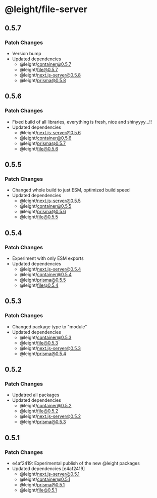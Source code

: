 # @leight/file-server

## 0.5.7

### Patch Changes

- Version bump
- Updated dependencies
    - @leight/container@0.5.7
    - @leight/file@0.5.7
    - @leight/next.js-server@0.5.8
    - @leight/prisma@0.5.8

## 0.5.6

### Patch Changes

- Fixed build of all libraries, everything is fresh, nice and shinyyyy...!!
- Updated dependencies
    - @leight/next.js-server@0.5.6
    - @leight/container@0.5.6
    - @leight/prisma@0.5.7
  - @leight/file@0.5.6

## 0.5.5

### Patch Changes

- Changed whole build to just ESM, optimized build speed
- Updated dependencies
  - @leight/next.js-server@0.5.5
  - @leight/container@0.5.5
  - @leight/prisma@0.5.6
  - @leight/file@0.5.5

## 0.5.4

### Patch Changes

- Experiment with only ESM exports
- Updated dependencies
  - @leight/next.js-server@0.5.4
  - @leight/container@0.5.4
  - @leight/prisma@0.5.5
  - @leight/file@0.5.4

## 0.5.3

### Patch Changes

- Changed package type to "module"
- Updated dependencies
  - @leight/container@0.5.3
  - @leight/file@0.5.3
  - @leight/next.js-server@0.5.3
  - @leight/prisma@0.5.4

## 0.5.2

### Patch Changes

- Updatred all packages
- Updated dependencies
  - @leight/container@0.5.2
  - @leight/file@0.5.2
  - @leight/next.js-server@0.5.2
  - @leight/prisma@0.5.3

## 0.5.1

### Patch Changes

- e4af2419: Experimental publish of the new @leight packages
- Updated dependencies [e4af2419]
  - @leight/next.js-server@0.5.1
  - @leight/container@0.5.1
  - @leight/prisma@0.5.1
  - @leight/file@0.5.1
